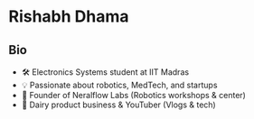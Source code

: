 # Rishabh Dhama
## Bio
- 🛠️ Electronics Systems student at IIT Madras
- 💡 Passionate about robotics, MedTech, and startups
- 🚀 Founder of Neralflow Labs (Robotics workshops & center)
- 🐄 Dairy product business & YouTuber (Vlogs & tech)
